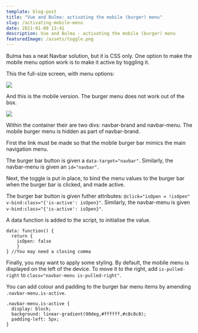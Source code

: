 ```yaml
---
template: blog-post
title: "Vue and Bulma: activating the mobile (burger) menu"
slug: /activating-mobile-menu
date: 2021-01-08 13:41
description: Vue and Bulma - activating the mobile (burger) menu
featuredImage: /assets/toggle.png
---
```

Bulma has a neat Navbar solution, but it is CSS only. One option to make the mobile menu option work is to make it active by toggling it.

This the full-size screen, with menu options:

![](/assets/screenshot-2021-01-08-at-12.37.05.png)

And this is the mobile version. The burger menu does not work out of the box.

![](/assets/screenshot-2021-01-08-at-12.44.07.png)

Within the container their are two divs: navbar-brand and navbar-menu. The mobile burger menu is hidden as part of navbar-brand.

First the link must be made so that the mobile burger bar mimics the main navigation menu.

The burger bar button is given a `data-target="navbar"`. Similarly, the navbar-menu is given an `id="navbar"`.

Next, the toggle is put in place, to bind the menu values to the burger bar when the burger bar is clicked, and made active.

The burger bar button is given futher attributes: `@click="isOpen = !isOpen" v-bind:class="{'is-active': isOpen}"`. Similarly, the navbar-menu is given `v-bind:class="{'is-active': isOpen}"`.

A data function is added to the script, to initialise the value.

```
data: function() {
  return {
    isOpen: false
    }
} //You may need a closing comma
```

Finally, you may want to apply some styling. By default, the mobile menu is displayed on the left of the device. To move it to the right, add `is-pulled-right` to `class="navbar-menu is-pulled-right"`.

You can add colour and padding to the burger bar menu items by amending `.navbar-menu.is-active`.

```
.navbar-menu.is-active {
  display: block;
  background: linear-gradient(90deg,#ffffff,#c8c8c8);
  padding-left: 5px;
}
```